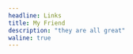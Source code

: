 ```yaml
---
headline: Links
title: My Friend
description: "they are all great"
waline: true
---
```


<HairyLinks :links="[
  {
    name: 'Hairy’s Blog',
    url: 'https://hairy.blog',
    image: 'https://tuimao233.gitee.io/mao-blog/avatar.png',
    color: '#1bc9a6',
    desc: '记录生活，持续学习。',
  },
]" />